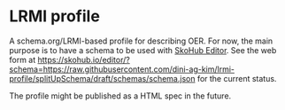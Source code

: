 # LRMI profile

A schema.org/LRMI-based profile for describing OER. For now, the main purpose is
to have a schema to be used with [SkoHub Editor](https://github.com/hbz/skohub-editor).
See the web form at https://skohub.io/editor/?schema=https://raw.githubusercontent.com/dini-ag-kim/lrmi-profile/splitUpSchema/draft/schemas/schema.json for the current status.

The profile might be published as a HTML spec in the future.
